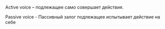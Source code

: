 Active voice –
    подлежащее само совершает действия.

Passive voice - Пассивный залог
    подлежащее испытывает действие на себе